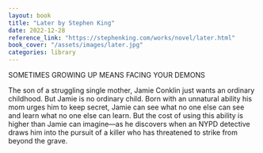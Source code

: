 ```yaml
---
layout: book
title: "Later by Stephen King"
date: 2022-12-28
reference_link: "https://stephenking.com/works/novel/later.html"
book_cover: "/assets/images/later.jpg"
categories: library
---
```


SOMETIMES GROWING UP MEANS FACING YOUR DEMONS

The son of a struggling single mother, Jamie Conklin just wants an ordinary childhood. But Jamie is no ordinary child. Born with an unnatural ability his mom urges him to keep secret, Jamie can see what no one else can see and learn what no one else can learn. But the cost of using this ability is higher than Jamie can imagine—as he discovers when an NYPD detective draws him into the pursuit of a killer who has threatened to strike from beyond the grave.
